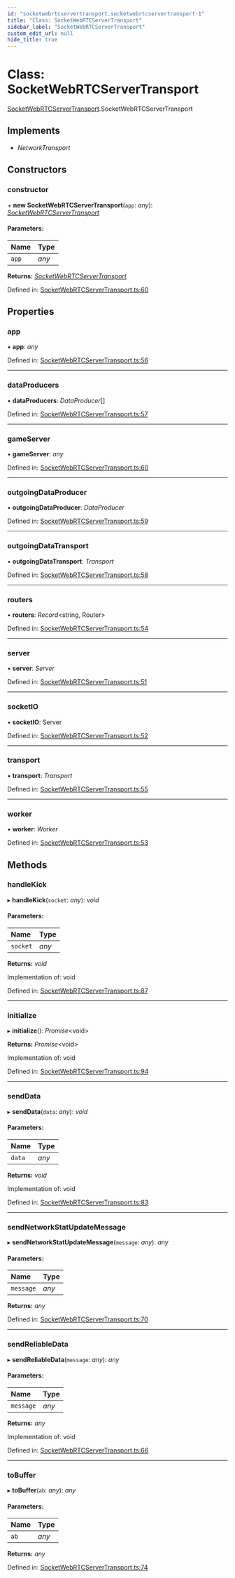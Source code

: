 ```yaml
---
id: "socketwebrtcservertransport.socketwebrtcservertransport-1"
title: "Class: SocketWebRTCServerTransport"
sidebar_label: "SocketWebRTCServerTransport"
custom_edit_url: null
hide_title: true
---
```


# Class: SocketWebRTCServerTransport

[SocketWebRTCServerTransport](../modules/socketwebrtcservertransport.md).SocketWebRTCServerTransport

## Implements

* *NetworkTransport*

## Constructors

### constructor

\+ **new SocketWebRTCServerTransport**(`app`: *any*): [*SocketWebRTCServerTransport*](socketwebrtcservertransport.socketwebrtcservertransport-1.md)

#### Parameters:

Name | Type |
:------ | :------ |
`app` | *any* |

**Returns:** [*SocketWebRTCServerTransport*](socketwebrtcservertransport.socketwebrtcservertransport-1.md)

Defined in: [SocketWebRTCServerTransport.ts:60](https://github.com/xr3ngine/xr3ngine/blob/716a06460/packages/gameserver/src/SocketWebRTCServerTransport.ts#L60)

## Properties

### app

• **app**: *any*

Defined in: [SocketWebRTCServerTransport.ts:56](https://github.com/xr3ngine/xr3ngine/blob/716a06460/packages/gameserver/src/SocketWebRTCServerTransport.ts#L56)

___

### dataProducers

• **dataProducers**: *DataProducer*[]

Defined in: [SocketWebRTCServerTransport.ts:57](https://github.com/xr3ngine/xr3ngine/blob/716a06460/packages/gameserver/src/SocketWebRTCServerTransport.ts#L57)

___

### gameServer

• **gameServer**: *any*

Defined in: [SocketWebRTCServerTransport.ts:60](https://github.com/xr3ngine/xr3ngine/blob/716a06460/packages/gameserver/src/SocketWebRTCServerTransport.ts#L60)

___

### outgoingDataProducer

• **outgoingDataProducer**: *DataProducer*

Defined in: [SocketWebRTCServerTransport.ts:59](https://github.com/xr3ngine/xr3ngine/blob/716a06460/packages/gameserver/src/SocketWebRTCServerTransport.ts#L59)

___

### outgoingDataTransport

• **outgoingDataTransport**: *Transport*

Defined in: [SocketWebRTCServerTransport.ts:58](https://github.com/xr3ngine/xr3ngine/blob/716a06460/packages/gameserver/src/SocketWebRTCServerTransport.ts#L58)

___

### routers

• **routers**: *Record*<string, Router\>

Defined in: [SocketWebRTCServerTransport.ts:54](https://github.com/xr3ngine/xr3ngine/blob/716a06460/packages/gameserver/src/SocketWebRTCServerTransport.ts#L54)

___

### server

• **server**: *Server*

Defined in: [SocketWebRTCServerTransport.ts:51](https://github.com/xr3ngine/xr3ngine/blob/716a06460/packages/gameserver/src/SocketWebRTCServerTransport.ts#L51)

___

### socketIO

• **socketIO**: Server

Defined in: [SocketWebRTCServerTransport.ts:52](https://github.com/xr3ngine/xr3ngine/blob/716a06460/packages/gameserver/src/SocketWebRTCServerTransport.ts#L52)

___

### transport

• **transport**: *Transport*

Defined in: [SocketWebRTCServerTransport.ts:55](https://github.com/xr3ngine/xr3ngine/blob/716a06460/packages/gameserver/src/SocketWebRTCServerTransport.ts#L55)

___

### worker

• **worker**: *Worker*

Defined in: [SocketWebRTCServerTransport.ts:53](https://github.com/xr3ngine/xr3ngine/blob/716a06460/packages/gameserver/src/SocketWebRTCServerTransport.ts#L53)

## Methods

### handleKick

▸ **handleKick**(`socket`: *any*): *void*

#### Parameters:

Name | Type |
:------ | :------ |
`socket` | *any* |

**Returns:** *void*

Implementation of: void

Defined in: [SocketWebRTCServerTransport.ts:87](https://github.com/xr3ngine/xr3ngine/blob/716a06460/packages/gameserver/src/SocketWebRTCServerTransport.ts#L87)

___

### initialize

▸ **initialize**(): *Promise*<void\>

**Returns:** *Promise*<void\>

Implementation of: void

Defined in: [SocketWebRTCServerTransport.ts:94](https://github.com/xr3ngine/xr3ngine/blob/716a06460/packages/gameserver/src/SocketWebRTCServerTransport.ts#L94)

___

### sendData

▸ **sendData**(`data`: *any*): *void*

#### Parameters:

Name | Type |
:------ | :------ |
`data` | *any* |

**Returns:** *void*

Implementation of: void

Defined in: [SocketWebRTCServerTransport.ts:83](https://github.com/xr3ngine/xr3ngine/blob/716a06460/packages/gameserver/src/SocketWebRTCServerTransport.ts#L83)

___

### sendNetworkStatUpdateMessage

▸ **sendNetworkStatUpdateMessage**(`message`: *any*): *any*

#### Parameters:

Name | Type |
:------ | :------ |
`message` | *any* |

**Returns:** *any*

Defined in: [SocketWebRTCServerTransport.ts:70](https://github.com/xr3ngine/xr3ngine/blob/716a06460/packages/gameserver/src/SocketWebRTCServerTransport.ts#L70)

___

### sendReliableData

▸ **sendReliableData**(`message`: *any*): *any*

#### Parameters:

Name | Type |
:------ | :------ |
`message` | *any* |

**Returns:** *any*

Implementation of: void

Defined in: [SocketWebRTCServerTransport.ts:66](https://github.com/xr3ngine/xr3ngine/blob/716a06460/packages/gameserver/src/SocketWebRTCServerTransport.ts#L66)

___

### toBuffer

▸ **toBuffer**(`ab`: *any*): *any*

#### Parameters:

Name | Type |
:------ | :------ |
`ab` | *any* |

**Returns:** *any*

Defined in: [SocketWebRTCServerTransport.ts:74](https://github.com/xr3ngine/xr3ngine/blob/716a06460/packages/gameserver/src/SocketWebRTCServerTransport.ts#L74)
